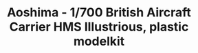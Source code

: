 ---
layout: product
title: "Aoshima - 1/700 British Aircraft Carrier HMS Illustrious, plastic modelkit"
price: "TBA" 
desc: "N/A"
img_path: "/assets/img/AO51047.webp"
brand: "N/A"
available: false
special_offer: false
new: false
soon: false
cat: "010000"
subcat: "013700"
subsubcat: "0N/A"
sifra: "AO51047"
popular: false
spec: false
---